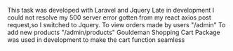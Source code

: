 This task was developed with Laravel and Jquery
Late in development I could not resolve my 500 server error gotten from my react axios post request,so I switched to Jquery.
To view orders made by users "/admin"
To add new products "/admin/products"
Gouldeman Shopping Cart Package was used in development to make the cart function seamless
